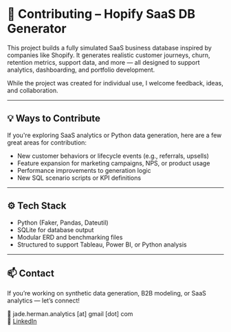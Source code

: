 # 🤝 Contributing – Hopify SaaS DB Generator

This project builds a fully simulated SaaS business database inspired by companies like Shopify. It generates realistic customer journeys, churn, retention metrics, support data, and more — all designed to support analytics, dashboarding, and portfolio development.

While the project was created for individual use, I welcome feedback, ideas, and collaboration.

---

## 💡 Ways to Contribute

If you're exploring SaaS analytics or Python data generation, here are a few great areas for contribution:

- New customer behaviors or lifecycle events (e.g., referrals, upsells)
- Feature expansion for marketing campaigns, NPS, or product usage
- Performance improvements to generation logic
- New SQL scenario scripts or KPI definitions

---

## ⚙️ Tech Stack

- Python (Faker, Pandas, Dateutil)
- SQLite for database output
- Modular ERD and benchmarking files
- Structured to support Tableau, Power BI, or Python analysis

---

## 📫 Contact

If you’re working on synthetic data generation, B2B modeling, or SaaS analytics — let’s connect!

📧 jade.herman.analytics [at] gmail [dot] com  
💬 [LinkedIn](https://www.linkedin.com/in/jade-herman-mba-7946193a/)